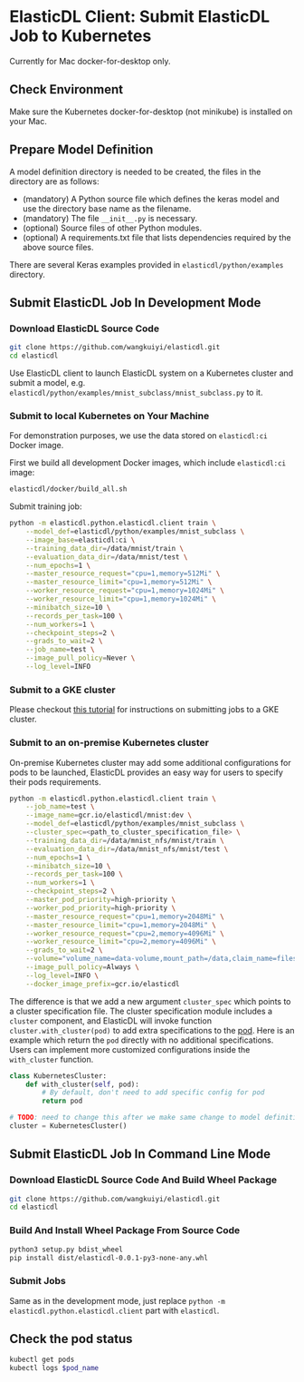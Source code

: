 # ElasticDL Client: Submit ElasticDL Job to Kubernetes 

Currently for Mac docker-for-desktop only.

## Check Environment

Make sure the Kubernetes docker-for-desktop (not minikube) is installed on your Mac.


## Prepare Model Definition

A model definition directory is needed to be created, the files in the directory are as follows:

* (mandatory) A Python source file which defines the keras model and use the directory base name as the filename.
* (mandatory) The file `__init__.py` is necessary.
* (optional) Source files of other Python modules.
* (optional) A requirements.txt file that lists dependencies required by the above source files.


There are several Keras examples provided in `elasticdl/python/examples` directory.

## Submit ElasticDL Job In Development Mode

### Download ElasticDL Source Code
```bash
git clone https://github.com/wangkuiyi/elasticdl.git
cd elasticdl
```

Use ElasticDL client to launch ElasticDL system on a Kubernetes cluster and submit a model, e.g. `elasticdl/python/examples/mnist_subclass/mnist_subclass.py` to it.

### Submit to local Kubernetes on Your Machine

For demonstration purposes, we use the data stored on `elasticdl:ci` Docker image.

First we build all development Docker images, which include `elasticdl:ci` image:

```bash
elasticdl/docker/build_all.sh
```

Submit training job:

```bash
python -m elasticdl.python.elasticdl.client train \
    --model_def=elasticdl/python/examples/mnist_subclass \
    --image_base=elasticdl:ci \
    --training_data_dir=/data/mnist/train \
    --evaluation_data_dir=/data/mnist/test \
    --num_epochs=1 \
    --master_resource_request="cpu=1,memory=512Mi" \
    --master_resource_limit="cpu=1,memory=512Mi" \
    --worker_resource_request="cpu=1,memory=1024Mi" \
    --worker_resource_limit="cpu=1,memory=1024Mi" \
    --minibatch_size=10 \
    --records_per_task=100 \
    --num_workers=1 \
    --checkpoint_steps=2 \
    --grads_to_wait=2 \
    --job_name=test \
    --image_pull_policy=Never \
    --log_level=INFO
```

### Submit to a GKE cluster

Please checkout [this tutorial](../../doc/elastic_scheduling.md) for instructions on submitting jobs to a GKE cluster.

### Submit to an on-premise Kubernetes cluster

On-premise Kubernetes cluster may add some additional configurations for pods to be launched,
ElasticDL provides an easy way for users to specify their pods requirements.

```bash
python -m elasticdl.python.elasticdl.client train \
    --job_name=test \
    --image_name=gcr.io/elasticdl/mnist:dev \
    --model_def=elasticdl/python/examples/mnist_subclass \
    --cluster_spec=<path_to_cluster_specification_file> \
    --training_data_dir=/data/mnist_nfs/mnist/train \
    --evaluation_data_dir=/data/mnist_nfs/mnist/test \
    --num_epochs=1 \
    --minibatch_size=10 \
    --records_per_task=100 \
    --num_workers=1 \
    --checkpoint_steps=2 \
    --master_pod_priority=high-priority \
    --worker_pod_priority=high-priority \
    --master_resource_request="cpu=1,memory=2048Mi" \
    --master_resource_limit="cpu=1,memory=2048Mi" \
    --worker_resource_request="cpu=2,memory=4096Mi" \
    --worker_resource_limit="cpu=2,memory=4096Mi" \
    --grads_to_wait=2 \
    --volume="volume_name=data-volume,mount_path=/data,claim_name=fileserver-claim" \
    --image_pull_policy=Always \
    --log_level=INFO \
    --docker_image_prefix=gcr.io/elasticdl
```

The difference is that we add a new argument `cluster_spec` which points to a cluster specification file.
The cluster specification module includes a `cluster` component, and ElasticDL will invoke function
`cluster.with_cluster(pod)` to add extra specifications to the 
[pod](https://github.com/kubernetes-client/python/blob/master/kubernetes/docs/V1Pod.md). Here is an example
which return the `pod` directly with no additional specifications. Users can implement more customized configurations
inside the `with_cluster` function.

```python
class KubernetesCluster:
    def with_cluster(self, pod):
        # By default, don't need to add specific config for pod
        return pod

# TODO: need to change this after we make same change to model definition
cluster = KubernetesCluster()
```

## Submit ElasticDL Job In Command Line Mode

### Download ElasticDL Source Code And Build Wheel Package
```bash
git clone https://github.com/wangkuiyi/elasticdl.git
cd elasticdl
```

### Build And Install Wheel Package From Source Code
```bash
python3 setup.py bdist_wheel
pip install dist/elasticdl-0.0.1-py3-none-any.whl
```

### Submit Jobs

Same as in the development mode, just replace `python -m elasticdl.python.elasticdl.client` part with `elasticdl`.

## Check the pod status

```bash
kubectl get pods
kubectl logs $pod_name
```
